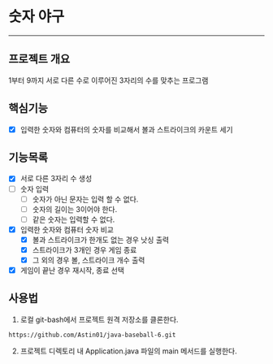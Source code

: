 # 숫자 야구

---

## 프로젝트 개요
1부터 9까지 서로 다른 수로 이루어진 3자리의 수를 맞추는 프로그램
## 핵심기능
- [x] 입력한 숫자와 컴퓨터의 숫자를 비교해서 볼과 스트라이크의 카운트 세기
## 기능목록
- [x] 서로 다른 3자리 수 생성
- [ ] 숫자 입력
  - [ ] 숫자가 아닌 문자는 입력 할 수 없다.
  - [ ] 숫자의 길이는 3이어야 한다.
  - [ ] 같은 숫자는 입력할 수 없다.
- [x] 입력한 숫자와 컴퓨터 숫자 비교
  - [x] 볼과 스트라이크가 한개도 없는 경우 낫싱 출력
  - [x] 스트라이크가 3개인 경우 게임 종료
  - [x] 그 외의 경우 볼, 스트라이크 개수 출력
- [x] 게임이 끝난 경우 재시작, 종료 선택
## 사용법
1. 로컬 git-bash에서 프로젝트 원격 저장소를 클론한다.
```
https://github.com/Astin01/java-baseball-6.git
```

2. 프로젝트 디렉토리 내 Application.java 파일의 main 메서드를 실행한다.
